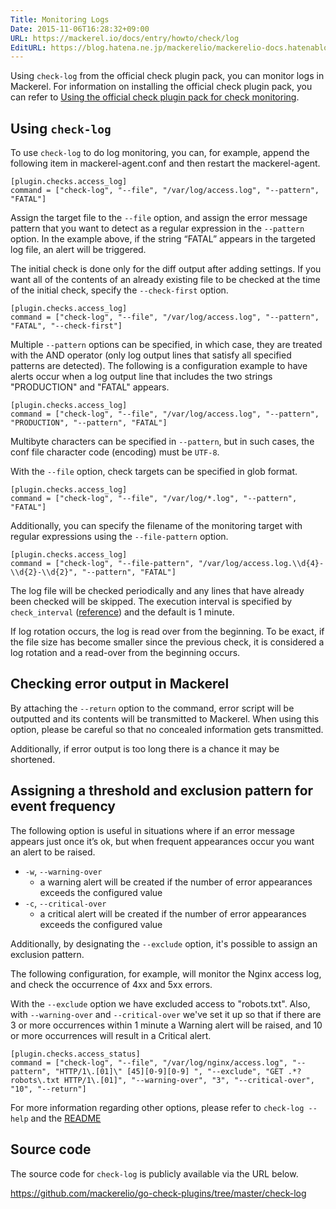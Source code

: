 ```yaml
---
Title: Monitoring Logs
Date: 2015-11-06T16:28:32+09:00
URL: https://mackerel.io/docs/entry/howto/check/log
EditURL: https://blog.hatena.ne.jp/mackerelio/mackerelio-docs.hatenablog.mackerel.io/atom/entry/6653458415127142958
---
```


Using `check-log` from the official check plugin pack, you can monitor logs in Mackerel. For information on installing the official check plugin pack, you can refer to [Using the official check plugin pack for check monitoring](https://mackerel.io/docs/entry/howto/mackerel-check-plugins).

## Using `check-log`

To use `check-log` to do log monitoring, you can, for example, append the following item in mackerel-agent.conf and then restart the mackerel-agent.

```config
[plugin.checks.access_log]
command = ["check-log", "--file", "/var/log/access.log", "--pattern", "FATAL"]
```

Assign the target file to the `--file` option, and assign the error message pattern that you want to detect as a regular expression in the `--pattern` option. In the example above, if the string “FATAL” appears in the targeted log file, an alert will be triggered.

The initial check is done only for the diff output after adding settings. If you want all of the contents of an already existing file to be checked at the time of the initial check, specify the `--check-first` option.

```config
[plugin.checks.access_log]
command = ["check-log", "--file", "/var/log/access.log", "--pattern", "FATAL", "--check-first"]
```

Multiple `--pattern` options can be specified, in which case, they are treated with the AND operator (only log output lines that satisfy all specified patterns are detected). The following is a configuration example to have alerts occur when a log output line that includes the two strings "PRODUCTION" and "FATAL" appears.

```config
[plugin.checks.access_log]
command = ["check-log", "--file", "/var/log/access.log", "--pattern", "PRODUCTION", "--pattern", "FATAL"]
```

Multibyte characters can be specified in `--pattern`, but in such cases, the conf file character code (encoding) must be `UTF-8`.

With the `--file` option, check targets can be specified in glob format.

```config
[plugin.checks.access_log]
command = ["check-log", "--file", "/var/log/*.log", "--pattern", "FATAL"]
```

Additionally, you can specify the filename of the monitoring target with regular expressions using the `--file-pattern` option.

```config
[plugin.checks.access_log]
command = ["check-log", "--file-pattern", "/var/log/access.log.\\d{4}-\\d{2}-\\d{2}", "--pattern", "FATAL"]
```

The log file will be checked periodically and any lines that have already been checked will be skipped. The execution interval is specified by `check_interval` ([reference](https://mackerel.io/docs/entry/custom-checks)) and the default is 1 minute.


If log rotation occurs, the log is read over from the beginning. To be exact, if the file size has become smaller since the previous check, it is considered a log rotation and a read-over from the beginning occurs.  

## Checking error output in Mackerel

By attaching the `--return` option to the command, error script will be outputted and its contents will be transmitted to Mackerel. When using this option, please be careful so that no concealed information gets transmitted.

Additionally, if error output is too long there is a chance it may be shortened.

## Assigning a threshold and exclusion pattern for event frequency

The following option is useful in situations where if an error message appears just once it’s ok, but when frequent appearances occur you want an alert to be raised.

- `-w`, `--warning-over`
  - a warning alert will be created if the number of error appearances exceeds the configured value
- `-c`, `--critical-over`
  - a critical alert will be created if the number of error appearances exceeds the configured value
  
Additionally, by designating the `--exclude` option, it's possible to assign an exclusion pattern.

The following configuration, for example, will monitor the Nginx access log, and check the occurrence of 4xx and 5xx errors.

With the `--exclude` option we have excluded access to "robots.txt". Also, with `--warning-over` and `--critical-over` we've set it up so that if there are 3 or more occurrences within 1 minute a Warning alert will be raised, and 10 or more occurrences will result in a Critical alert.

```config
[plugin.checks.access_status]
command = ["check-log", "--file", "/var/log/nginx/access.log", "--pattern", "HTTP/1\.[01]\" [45][0-9][0-9] ", "--exclude", "GET .*?robots\.txt HTTP/1\.[01]", "--warning-over", "3", "--critical-over", "10", "--return"]
```

For more information regarding other options, please refer to `check-log --help` and the [README](https://github.com/mackerelio/go-check-plugins/blob/master/check-log/README.md)

## Source code

The source code for `check-log` is publicly available via the URL below.

<https://github.com/mackerelio/go-check-plugins/tree/master/check-log>
